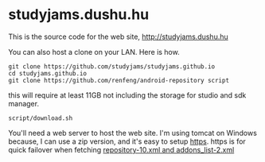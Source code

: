 # studyjams.dushu.hu

This is the source code for the web site, http://studyjams.dushu.hu

You can also host a clone on your LAN. Here is how.
```
git clone https://github.com/studyjams/studyjams.github.io
cd studyjams.github.io
git clone https://github.com/renfeng/android-repository script
```
this will require at least 11GB not including the storage for studio and sdk manager.
```
script/download.sh
```

You'll need a web server to host the web site. I'm using tomcat on Windows because, I can use a zip version, and it's easy to setup [https](http://tomcat.apache.org/tomcat-6.0-doc/ssl-howto.html#Quick_Start). https is for quick failover when fetching [repository-10.xml and addons_list-2.xml](https://github.com/renfeng/android-repository/issues/1)
